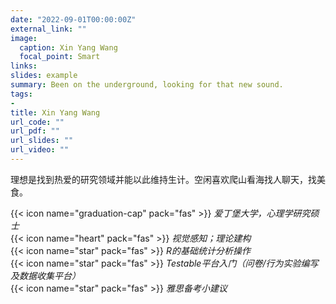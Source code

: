 ```yaml
---
date: "2022-09-01T00:00:00Z"
external_link: ""
image:
  caption: Xin Yang Wang
  focal_point: Smart
links:
slides: example
summary: Been on the underground, looking for that new sound.
tags:
- 
title: Xin Yang Wang
url_code: ""
url_pdf: ""
url_slides: ""
url_video: ""
---
```

理想是找到热爱的研究领域并能以此维持生计。空闲喜欢爬山看海找人聊天，找美食。

{{< icon name="graduation-cap" pack="fas" >}} _爱丁堡大学，心理学研究硕士_  
{{< icon name="heart" pack="fas" >}} _视觉感知；理论建构_  
{{< icon name="star" pack="fas" >}} _R的基础统计分析操作_  
{{< icon name="star" pack="fas" >}} _Testable平台入门（问卷/行为实验编写及数据收集平台）_  
{{< icon name="star" pack="fas" >}} _雅思备考小建议_   
  

